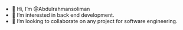 - 👋 Hi, I’m @Abdulrahmansoliman
- 👀 I’m interested in back end development.
- 💞️ I’m looking to collaborate on any project for software engineering.

<!---
Abdulrahmansoliman/Abdulrahmansoliman is a ✨ special ✨ repository because its `README.md` (this file) appears on your GitHub profile.
You can click the Preview link to take a look at your changes.
--->
